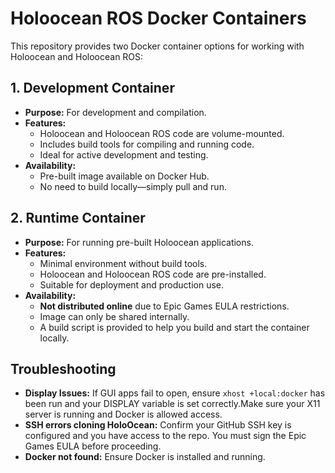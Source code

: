 # Holoocean ROS Docker Containers

This repository provides two Docker container options for working with Holoocean and Holoocean ROS:

## 1. Development Container

- **Purpose:** For development and compilation.
- **Features:**
    - Holoocean and Holoocean ROS code are volume-mounted.
    - Includes build tools for compiling and running code.
    - Ideal for active development and testing.
- **Availability:**  
    - Pre-built image available on Docker Hub.
    - No need to build locally—simply pull and run.

## 2. Runtime Container

- **Purpose:** For running pre-built Holoocean applications.
- **Features:**
    - Minimal environment without build tools.
    - Holoocean and Holoocean ROS code are pre-installed.
    - Suitable for deployment and production use.
- **Availability:**  
    - **Not distributed online** due to Epic Games EULA restrictions.
    - Image can only be shared internally.
    - A build script is provided to help you build and start the container locally.


## **Troubleshooting**

- **Display Issues:** If GUI apps fail to open, ensure `xhost +local:docker` has been run and your DISPLAY variable is set correctly.Make sure your X11 server is running and Docker is allowed access.
- **SSH errors cloning HoloOcean:** Confirm your GitHub SSH key is configured and you have access to the repo. You must sign the Epic Games EULA before proceeding.
- **Docker not found:** Ensure Docker is installed and running.